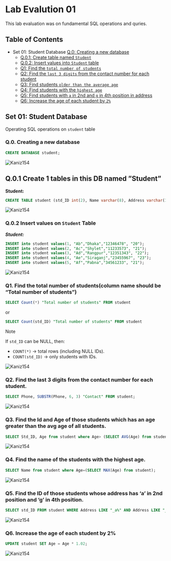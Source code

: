 # Lab Evalution 01
This lab evaluation was on fundamental SQL operations and quries.

## Table of Contents
- Set 01: Student Database
     [Q.0: Creating a new database](#q0-creating-a-new-database)
  - [Q.0.1: Create table named `Student`](#q01-create-table-named-student)
  - [Q.0.2: Insert values into `Student` table](#q02-insert-values-on-student-table)
  - [Q1: Find the `total number of students`](#q1-find-the-total-number-of-studentscolumn-name-should-be-total-number-of-students)
  - [Q2: Find the `last 3 digits` from the contact number for each student](#q2-find-the-last-3-digits-from-the-contact-number-for-each-student)
  - [Q3: Find students `older than the average age`](#q3-find-the-id-and-age-of-those-students-which-has-an-age-greater-than-the-avg-age-of-all-students)
  - [Q4: Find students with the `highest age`](#q4-find-the-name-of-the-students-with-the-highest-age)
  - [Q5: Find students with `a` in 2nd and `g` in 4th position in address](#q5-find-the-id-of-those-students-whose-address-has-a-in-2nd-position-and-g-in-4th-position)
  - [Q6: Increase the age of each student by `2%`](#q6-increase-the-age-of-each-student-by-2)

## Set 01: Student Database
Operating SQL operations on `student` table

### Q.0. Creating a new database

```sql
CREATE DATABASE student;
```
![Kaniz154](images/1.png)
## Q.0.1 Create 1 tables in this DB named ”Student”

**Student:** 

```sql
CREATE TABLE student (std_ID int(2), Name varchar(8), Address varchar(16), Phone varchar(16), Age float(2))
```
![Kaniz154](images/2.png)

### Q.0.2 Insert values on `Student` Table

***Student:***
```sql
INSERT into student values(1, "Ab","Dhaka","12346478", "20");
INSERT into student values(2, "Ac","Shylet","11233573", "21");
INSERT into student values(3, "Ad","Rangpur","12351343", "22");
INSERT into student values(4, "Ae","Siraganj","23455967", "23");
INSERT into student values(5, "Af","Pabna","34561233", "21");
```
![Kaniz154](images/3.png)

### Q1. Find the total number of students(column name should be “Total number of students”)

```sql
SELECT Count(*) "Total number of students" FROM student
```
or
```sql
SELECT Count(std_ID) "Total number of students" FROM student
```
> [!NOTE]
> If `std_ID` can be NULL, then:
> - `COUNT(*)` → total rows (including NULL IDs).
> - `COUNT(std_ID)` → only students with IDs.

![Kaniz154](images/4.png)

### Q2. Find the last 3 digits from the contact number for each student.

```sql
SELECT Phone, SUBSTR(Phone, 6, 3) "Contact" FROM student;
```
![Kaniz154](images/5.png)

### Q3. Find the Id and Age of those students which has an age greater than the avg age of all students.

```sql
SELECT Std_ID, Age from student where Age> (SELECT AVG(Age) from student);
```
![Kaniz154](images/6.png)

### Q4. Find the name of the students with the highest age.

```sql
SELECT Name from student where Age=(SELECT MAX(Age) from student);
```
![Kaniz154](images/7.png)

### Q5. Find the ID of those students whose address has ‘a’ in 2nd position and ‘g’ in 4th position.

```sql
SELECT std_ID FROM student WHERE Address LIKE "_a%" AND Address LIKE "___g%"
```
![Kaniz154](images/8.png)

### Q6. Increase the age of each student by 2%

```sql
UPDATE student SET Age = Age * 1.02;
```

![Kaniz154](images/9.png)
